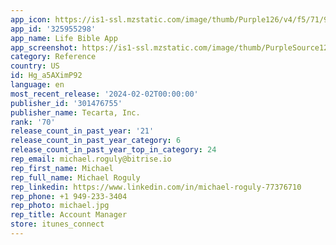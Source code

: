 ```yaml
---
app_icon: https://is1-ssl.mzstatic.com/image/thumb/Purple126/v4/f5/71/9a/f5719a13-f504-6cc3-c6ec-12355e1125df/AppIcon-lifeBible-0-0-1x_U007emarketing-0-7-0-85-220.png/1024x1024bb.png
app_id: '325955298'
app_name: Life Bible App
app_screenshot: https://is1-ssl.mzstatic.com/image/thumb/PurpleSource126/v4/f0/04/1d/f0041d38-d47a-5983-154b-a83c9ea0099e/e10217a4-b57c-4c74-8143-825dbf636a7e_1.png/1242x2688bb.png
category: Reference
country: US
id: Hg_a5AXimP92
language: en
most_recent_release: '2024-02-02T00:00:00'
publisher_id: '301476755'
publisher_name: Tecarta, Inc.
rank: '70'
release_count_in_past_year: '21'
release_count_in_past_year_category: 6
release_count_in_past_year_top_in_category: 24
rep_email: michael.roguly@bitrise.io
rep_first_name: Michael
rep_full_name: Michael Roguly
rep_linkedin: https://www.linkedin.com/in/michael-roguly-77376710
rep_phone: +1 949-233-3404
rep_photo: michael.jpg
rep_title: Account Manager
store: itunes_connect
---
```

